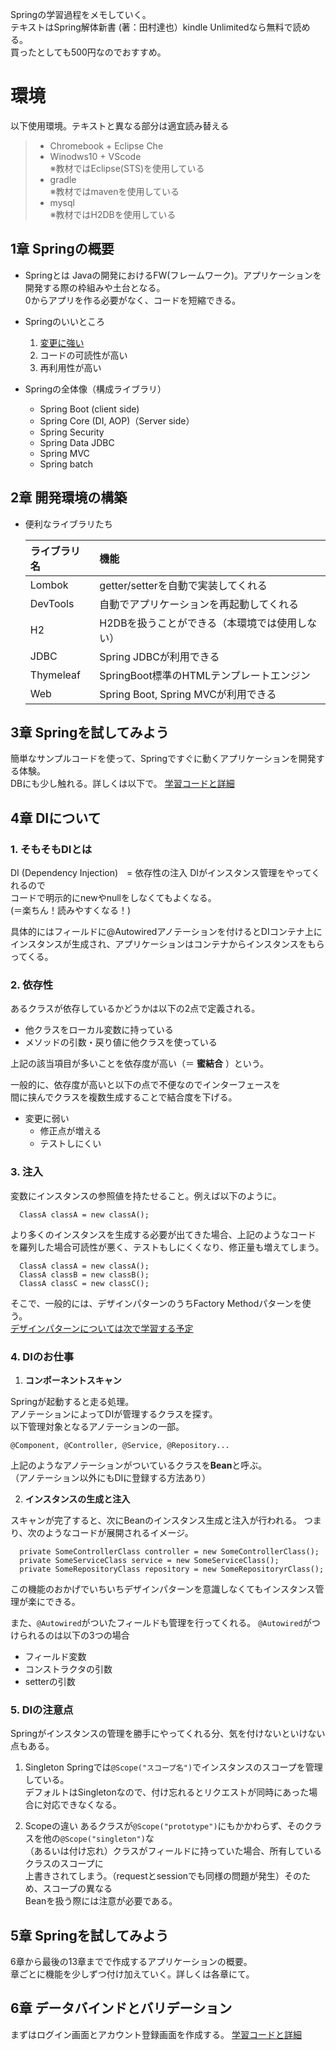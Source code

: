 Springの学習過程をメモしていく。  
テキストはSpring解体新書 (著：田村達也）kindle Unlimitedなら無料で読める。  
買ったとしても500円なのでおすすめ。

# 環境

以下使用環境。テキストと異なる部分は適宜読み替える

> - Chromebook + Eclipse Che
> - Winodws10 + VScode  
>  ※教材ではEclipse(STS)を使用している
> - gradle  
>  ※教材ではmavenを使用している
>- mysql  
> ※教材ではH2DBを使用している

## 1章 Springの概要

- Springとは
  Javaの開発におけるFW(フレームワーク)。アプリケーションを開発する際の枠組みや土台となる。  
  0からアプリを作る必要がなく、コードを短縮できる。

- Springのいいところ
  1. [変更に強い](#4章-DIについて)
  2. コードの可読性が高い
  3. 再利用性が高い

- Springの全体像（構成ライブラリ）
  - Spring Boot (client side)
  - Spring Core (DI, AOP)（Server side）
  - Spring Security
  - Spring Data JDBC
  - Spring MVC
  - Spring batch

## 2章 開発環境の構築

- 便利なライブラリたち

  |ライブラリ名|機能|
  |:--|:--|
  |Lombok|getter/setterを自動で実装してくれる|
  |DevTools| 自動でアプリケーションを再起動してくれる|
  |H2|H2DBを扱うことができる（本環境では使用しない）|
  |JDBC|Spring JDBCが利用できる|
  |Thymeleaf|SpringBoot標準のHTMLテンプレートエンジン|
  |Web|Spring Boot, Spring MVCが利用できる|

## 3章 Springを試してみよう

簡単なサンプルコードを使って、Springですぐに動くアプリケーションを開発する体験。  
DBにも少し触れる。詳しくは以下で。 
[学習コードと詳細](https://github.com/syu-y/Spring-Study-Log/tree/master/chapter3)

## 4章 DIについて

### 1. そもそもDIとは

DI (Dependency Injection)　=  依存性の注入
DIがインスタンス管理をやってくれるので  
コードで明示的にnewやnullをしなくてもよくなる。  
(＝楽ちん！読みやすくなる！)

具体的にはフィールドに@Autowiredアノテーションを付けるとDIコンテナ上に  
インスタンスが生成され、アプリケーションはコンテナからインスタンスをもらってくる。

### 2. 依存性

あるクラスが依存しているかどうかは以下の2点で定義される。

- 他クラスをローカル変数に持っている
- メソッドの引数・戻り値に他クラスを使っている

上記の該当項目が多いことを依存度が高い（＝ **蜜結合** ）という。

一般的に、依存度が高いと以下の点で不便なのでインターフェースを  
間に挟んでクラスを複数生成することで結合度を下げる。

- 変更に弱い
  - 修正点が増える
  - テストしにくい

### 3. 注入

変数にインスタンスの参照値を持たせること。例えば以下のように。

```java:injection
  ClassA classA = new classA();
```

より多くのインスタンスを生成する必要が出てきた場合、上記のようなコード
を羅列した場合可読性が悪く、テストもしにくくなり、修正量も増えてしまう。

```java:moreinjection
  ClassA classA = new classA();
  ClassA classB = new classB();
  ClassA classC = new classC();
```

そこで、一般的には、デザインパターンのうちFactory Methodパターンを使う。  
[デザインパターンについては次で学習する予定](https://github.com/syu-y/Study-DesignPattern)

### 4. DIのお仕事

1. **コンポーネントスキャン**

  Springが起動すると走る処理。  
  アノテーションによってDIが管理するクラスを探す。  
  以下管理対象となるアノテーションの一部。

  ```@Component, @Controller, @Service, @Repository...```

  上記のようなアノテーションがついているクラスを**Bean**と呼ぶ。  
  （アノテーション以外にもDIに登録する方法あり）  
  
2. **インスタンスの生成と注入**

  スキャンが完了すると、次にBeanのインスタンス生成と注入が行われる。
  つまり、次のようなコードが展開されるイメージ。

  ```java:injectionsample
    private SomeControllerClass controller = new SomeControllerClass();
    private SomeServiceClass service = new SomeServiceClass();
    private SomeRepositoryClass repository = new SomeRepositoryrClass();
  ```

  この機能のおかげでいちいちデザインパターンを意識しなくてもインスタンス管理が楽にできる。

  また、```@Autowired```がついたフィールドも管理を行ってくれる。
  ```@Autowired```がつけられるのは以下の3つの場合

- フィールド変数
- コンストラクタの引数
- setterの引数

### 5. DIの注意点

Springがインスタンスの管理を勝手にやってくれる分、気を付けないといけない点もある。

1. Singleton
Springでは```@Scope("スコープ名")```でインスタンスのスコープを管理している。  
デフォルトはSingletonなので、付け忘れるとリクエストが同時にあった場合に対応できなくなる。

2. Scopeの違い
あるクラスが```@Scope("prototype")```にもかかわらず、そのクラスを他の```@Scope("singleton")```な  
（あるいは付け忘れ）クラスがフィールドに持っていた場合、所有しているクラスのスコープに  
上書きされてしまう。（requestとsessionでも同様の問題が発生）そのため、スコープの異なる  
Beanを扱う際には注意が必要である。

## 5章 Springを試してみよう

6章から最後の13章までで作成するアプリケーションの概要。  
章ごとに機能を少しずつ付け加えていく。詳しくは各章にて。

## 6章 データバインドとバリデーション

まずはログイン画面とアカウント登録画面を作成する。
[学習コードと詳細](https://github.com/syu-y/Spring-Study-Log/tree/master/chapter6)
